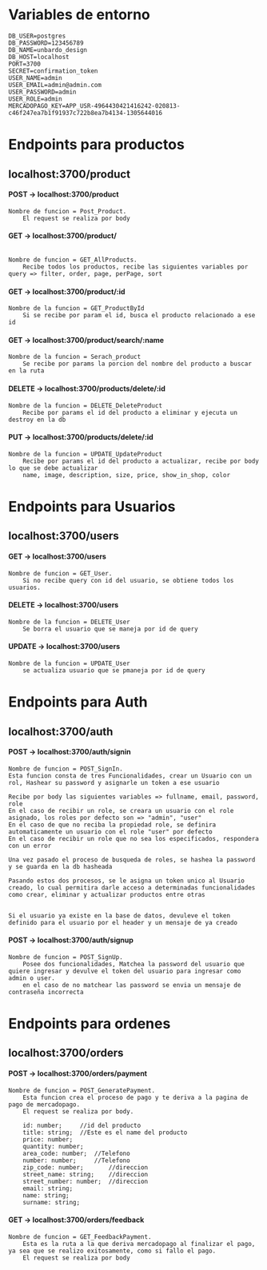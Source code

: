 # Variables de entorno
```env
DB_USER=postgres
DB_PASSWORD=123456789
DB_NAME=unbardo_design
DB_HOST=localhost
PORT=3700
SECRET=confirmation_token
USER_NAME=admin
USER_EMAIL=admin@admin.com
USER_PASSWORD=admin
USER_ROLE=admin
MERCADOPAGO_KEY=APP_USR-4964430421416242-020813-c46f247ea7b1f91937c722b8ea7b4134-1305644016
```



# Endpoints para productos
## localhost:3700/product


#### POST -> localhost:3700/product 

```env
Nombre de funcion = Post_Product.
    El request se realiza por body
```


#### GET -> localhost:3700/product/
```env

Nombre de funcion = GET_AllProducts.
    Recibe todos los productos, recibe las siguientes variables por query => filter, order, page, perPage, sort

```


#### GET -> localhost:3700/product/:id
```env
Nombre de la funcion = GET_ProductById
    Si se recibe por param el id, busca el producto relacionado a ese id
```

#### GET -> localhost:3700/product/search/:name
```env
Nombre de la funcion = Serach_product 
    Se recibe por params la porcion del nombre del producto a buscar en la ruta 
```

#### DELETE -> localhost:3700/products/delete/:id
```env
Nombre de la funcion = DELETE_DeleteProduct 
    Recibe por params el id del producto a eliminar y ejecuta un destroy en la db
```

#### PUT -> localhost:3700/products/delete/:id
```env
Nombre de la funcion = UPDATE_UpdateProduct 
    Recibe por params el id del producto a actualizar, recibe por body lo que se debe actualizar
    name, image, description, size, price, show_in_shop, color
```


# Endpoints para Usuarios
## localhost:3700/users

#### GET -> localhost:3700/users
```env
Nombre de funcion = GET_User.
    Si no recibe query con id del usuario, se obtiene todos los usuarios.
```

#### DELETE -> localhost:3700/users
```env
Nombre de la funcion = DELETE_User 
    Se borra el usuario que se maneja por id de query
```

#### UPDATE -> localhost:3700/users
```env
Nombre de la funcion = UPDATE_User 
    se actualiza usuario que se pmaneja por id de query
```


# Endpoints para Auth
## localhost:3700/auth

#### POST -> localhost:3700/auth/signin
```env
Nombre de funcion = POST_SignIn.
Esta funcion consta de tres Funcionalidades, crear un Usuario con un rol, Hashear su password y asignarle un token a ese usuario

Recibe por body las siguientes variables => fullname, email, password, role 
En el caso de recibir un role, se creara un usuario con el role asignado, los roles por defecto son => "admin", "user"
En el caso de que no reciba la propiedad role, se definira automaticamente un usuario con el role "user" por defecto
En el caso de recibir un role que no sea los especificados, respondera con un error
    
Una vez pasado el proceso de busqueda de roles, se hashea la password y se guarda en la db hasheada

Pasando estos dos procesos, se le asigna un token unico al Usuario creado, lo cual permitira darle acceso a determinadas funcionalidades como crear, eliminar y actualizar productos entre otras


Si el usuario ya existe en la base de datos, devuleve el token definido para el usuario por el header y un mensaje de ya creado
```

#### POST -> localhost:3700/auth/signup
```env
Nombre de funcion = POST_SignUp.
    Posee dos funcionalidades, Matchea la password del usuario que quiere ingresar y devulve el token del usuario para ingresar como admin o user.
    en el caso de no matchear las password se envia un mensaje de contraseña incorrecta
```

# Endpoints para ordenes
## localhost:3700/orders


#### POST -> localhost:3700/orders/payment

```env
Nombre de funcion = POST_GeneratePayment.
    Esta funcion crea el proceso de pago y te deriva a la pagina de pago de mercadopago.
    El request se realiza por body.

    id: number;     //id del producto
    title: string;  //Este es el name del producto
    price: number;
    quantity: number;
    area_code: number;  //Telefono
    number: number;     //Telefono
    zip_code: number;       //direccion
    street_name: string;    //direccion
    street_number: number;  //direccion
    email: string;
    name: string;
    surname: string;
```

#### GET -> localhost:3700/orders/feedback

```env
Nombre de funcion = GET_FeedbackPayment.
    Esta es la ruta a la que deriva mercadopago al finalizar el pago, ya sea que se realizo exitosamente, como si fallo el pago.
    El request se realiza por body
```